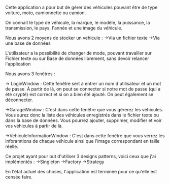 Cette application a pour but de gérer des véhicules pouvant être de type voiture, moto, camionnette ou camion.

On connait le type de véhicule, la marque, le modèle, la puissance, la transmission, le pays, l'année et une image du véhicule.

Nous avons 2 moyens de stocker un vehicule :
->Via un fichier texte
->Via une base de données

L'utilisateur a la possibilité de changer de mode, pouvant travailler sur Fichier texte ou sur Base de données librement, sans devoir relancer l'application

Nous avons 3 fenêtres :

-> LoginWindow : Cette fenêtre sert à entrer un nom d'utilisateur et un mot de passe. À partir de là, on peut se connecter si notre mot de passe (qui a été crypté) est correct et si on a bien été ajouté. On peut également se déconnecter.

->GarageWindow : C'est dans cette fenêtre que vous gèrerez les véhicules. Vous aurez donc la liste des véhicules enregistrés dans le fichier texte ou dans la base de données. Vous pourrez ajouter, supprimer, modifier et voir vos véhicules à partir de là. 

->VehiculeInformationWindow : C'est dans cette fenêtre que vous verrez les inforamtions de chaque véhicule ainsi que l'image correspondant en taille réelle.

Ce projet ayant pour but d'utiliser 3 designs patterns, voici ceux que j'ai implémentés :
  ->Singleton 
  ->Factory
  ->Strategy

En l'état actuel des choses, l'application est terminée pour ce qu'elle est censée faire.
